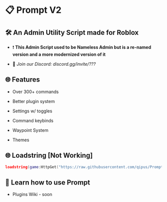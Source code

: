# 📋 Prompt V2
## 🛠️ An Admin Utility Script made for Roblox

- ❗ **This Admin Script used to be Nameless Admin but is a re-named version and a more modernized version of it**

- 💬 *Join our Discord: discord.gg/invite/???*

## 🌐 Features
- Over 300+ commands

- Better plugin system

- Settings w/ toggles

- Command keybinds

- Waypoint System

- Themes

## 🌐 Loadstring [Not Working]

```lua
loadstring(game:HttpGet("https://raw.githubusercontent.com/qipus/Prompt/main/Main.lua"))()
```

## 🧠 Learn how to use Prompt
- Plugins Wiki - soon
